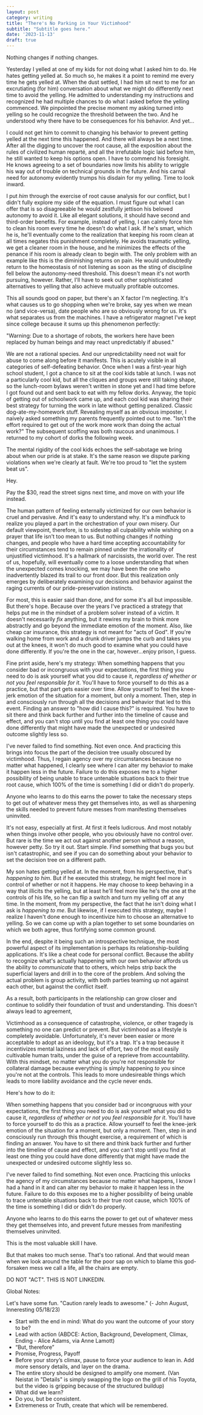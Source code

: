 ```yaml
---
layout: post
category: writing
title: "There's No Parking in Your Victimhood"
subtitle: "Subtitle goes here."
date: '2023-11-13'
draft: true
---
```


Nothing changes if nothing changes.

Yesterday I yelled at one of my kids for not doing what I asked him to do. He hates getting yelled at. So much so, he makes it a point to remind me every time he gets yelled at. When the dust settled, I had him sit next to me for an excrutiating (for him) conversation about what we might do differently next time to avoid the yelling. He admitted to understanding my instructions and recognized he had multiple chances to do what I asked before the yelling commenced. We pinpointed the precise moment my asking turned into yelling so he could recognize the threshold between the two. And he understood why there have to be consequences for his behavior. And yet...

I could not get him to commit to changing his behavior to prevent getting yelled at the next time this happened. And there will always be a next time. After all the digging to uncover the root cause, all the exposition about the rules of civilized human reparté, and all the irrefutable logic laid before him, he still wanted to keep his options open. I have to commend his foresight. He knows agreeing to a set of boundaries now limits his ability to wriggle his way out of trouble on technical grounds in the future. And his carnal need for autonomy evidently trumps his disdain for my yelling. Time to look inward.

I put _him_ through the exercise of root cause analysis for our conflict, but I didn't fully explore my side of the equation. I must figure out what I can offer that is so disagreeable he would zestfully jettison his beloved autonomy to avoid it. Like all elegant solutions, it should have second and third-order benefits. For example, instead of yelling, I can calmly force him to clean his room every time he doesn't do what I ask. If he's smart, which he is, he'll eventually come to the realization that keeping his room clean at all times negates this punishment completely. He avoids traumatic yelling, we get a cleaner room in the house, and he minimizes the effects of the penance if his room is already clean to begin with. The only problem with an example like this is the diminishing returns on pain. He would undoubtedly return to the homeostasis of not listening as soon as the sting of discipline fell below the autonomy-need threshold. This doesn't mean it's not worth pursuing, however. Rather, I'll have to seek out other sophisticated alternatives to yelling that also achieve mutually profitable outcomes.

This all sounds good on paper, but there's an X factor I'm neglecting. It's what causes us to go shopping when we're broke, say yes when we mean no (and vice-versa), date people who are so obviously wrong for us. It's what separates us from the machines. I have a refrigerator magnet I've kept since college because it sums up this phenomenon perfectly:

"Warning: Due to a shortage of robots, the workers here have been replaced by human beings and may react unpredictably if abused."

We are not a rational species. And our unpredictability need not wait for abuse to come along before it manifests. This is acutely visible in all categories of self-defeating behavior. Once when I was a first-year high school student, I got a chance to sit at the cool kids table at lunch. I was not a particularly cool kid, but all the cliques and groups were still taking shape, so the lunch-room bylaws weren't written in stone yet and I had time before I got found out and sent back to eat with my fellow dorks. Anyway, the topic of getting out of schoolwork came up, and each cool kid was sharing their best strategy for turning the work in late without getting penalized. Classic dog-ate-my-homework stuff. Revealing myself as an obvious imposter, I naively asked something my parents frequently pointed out to me. "Isn't the effort required to get out of the work more work than doing the actual work?" The subsequent scoffing was both raucous and unanimous. I returned to my cohort of dorks the following week.

The mental rigidity of the cool kids echoes the self-sabotage we bring about when our pride is at stake. It's the same reason we dispute parking violations when we're clearly at fault. We're too proud to "let the system beat us".

Hey. 

Pay the $30, read the street signs next time, and move on with your life instead.

The human pattern of feeling externally victimized for our own behavior is cruel and pervasive. And it's easy to understand why. It's a mindfuck to realize you played a part in the orchestration of your own misery. Our default viewpoint, therefore, is to sidestep all culpability while wishing on a prayer that life isn't too mean to us. But nothing changes if nothing changes, and people who have a hard time accepting accountability for their circumstances tend to remain pinned under the irrationality of unjustified victimhood. It's a hallmark of narcissists, the world over. The rest of us, hopefully, will eventually come to a loose understanding that when the unexpected comes knocking, we may have been the one who inadvertently blazed its trail to our front door. But this realization only emerges by deliberately examining our decisions and behavior against the raging currents of our pride-preservation instincts.

For most, this is easier said than done, and for some it's all but impossible. But there's hope. Because over the years I've practiced a strategy that helps put me in the mindset of a problem solver instead of a victim. It doesn't necessarily _fix_ anything, but it rewires my brain to think more abstractly and go beyond the immediate emotion of the moment. Also, like cheap car insurance, this strategy is not meant for "acts of God". If you're walking home from work and a drunk driver jumps the curb and takes you out at the knees, it won't do much good to examine what you could have done differently. If you're the one in the car, however...enjoy prison, I guess.

Fine print aside, here's my strategy: When something happens that you consider bad or incongruous with your expectations, the first thing you need to do is ask yourself what you did to cause it, _regardless of whether or not you feel responsible for it_. You'll have to force yourself to do this as a practice, but that part gets easier over time. Allow yourself to feel the knee-jerk emotion of the situation for a moment, but only a moment. Then, step in and consciously run through all the decisions and behavior that led to this event. Finding an answer to "how did I cause this?" is required. You have to sit there and think back further and further into the timeline of cause and effect, and you can't stop until you find at least one thing you could have done differently that might have made the unexpected or undesired outcome slightly less so.
 
I've never failed to find something. Not even once. And practicing this brings into focus the part of the decision tree usually obscured by victimhood. Thus, I regain agency over my circumstances because no matter what happened, I clearly see where I can alter my behavior to make it happen less in the future. Failure to do this exposes me to a higher possibility of being unable to trace untenable situations back to their true root cause, which 100% of the time is something I did or didn't do properly.

Anyone who learns to do this earns the power to take the necessary steps to get out of whatever mess they get themselves into, as well as sharpening the skills needed to prevent future messes from manifesting themselves uninvited.

It's not easy, especially at first. At first it feels ludicrous. And most notably when things involve other people, who you obviously have no control over. But rare is the time we act out against another person without a reason, however petty. So try it out. Start simple. Find something that bugs you but isn't catastrophic, and see if you can do something about your behavior to set the decision tree on a different path. 

My son hates getting yelled at. In the moment, from his perspective, that's _happening to him_. But if he executed this strategy, he might feel more in control of whether or not it happens. He may choose to keep behaving in a way that illicits the yelling, but at least he'll feel more like he's the one at the controls of his life, so he can flip a switch and turn my yelling off at any time. In the moment, from my perspective, the fact that he isn't doing what I ask is _happening to me_. But likewise, if I executed this strategy, maybe I realize I haven't done enough to incentivize him to choose an alternative to yelling. So we can come up with a plan together to set some boundaries on which we both agree, thus fortifying some common ground.

In the end, despite it being such an introspective technique, the most powerful aspect of its implementation is perhaps its relationship-building applications. It's like a cheat code for personal conflict. Because the ability to recognize what's actually happening with our own behavior affords us the ability to _communicate_ that to others, which helps strip back the superficial layers and drill in to the core of the problem. And solving the actual problem is group activity, with both parties teaming up not against each other, but against the conflict itself. 



As a result, both participants in the relationship can grow closer and continue to solidify their foundation of trust and understanding. This doesn't always lead to agreement, 

<!-- Note: The following paragraph changes the tone and gets pretty accusatory. Is the above enough for an ending? If not, can we end it on a lighter note? This is not funny, is it? -->

<!-- ***** Note for Friday: Talk about the usefulness of this technique when it comes to relationships. "In the end, this skill becomes a cheat code for building relationships. Because the ability to recognize what's actually happening with our behavior dovetails with the ability to _communicate_ that to others, so both participants in the relationship can grow closer based on a solid foundation of trust..." -->

Victimhood as a consequence of catastrophe, violence, or other tragedy is something no one can predict or prevent. But victimhood as a lifestyle is completely avoidable. Unfortunately, it's never been easier or more acceptable to adopt as an ideology, but it's a trap. It's a trap because it incentivizes mental laziness and lack of effort, two of the most easily cultivable human traits, under the guise of a reprieve from accountability. With this mindset, no matter what you do you're not responsible for collateral damage because everything is simply happening _to you_ since you're not at the controls. This leads to more undesireable things which leads to more liability avoidance and the cycle never ends. 


<!-- note: need a transition between the above and the ending (or the below if it's to be the ending) -->

<!-- note: I feel like this should tie in more closely with the introduction. How does this relate to...nevermind - get back to chasing dragons of external factors. -->

Here's how to do it:

When something happens that you consider bad or incongruous with your expectations, the first thing you need to do is ask yourself what you did to cause it, _regardless of whether or not you feel responsible for it_. You'll have to force yourself to do this as a practice. Allow yourself to feel the knee-jerk emotion of the situation for a moment, but only a moment. Then, step in and consciously run through this thought exercise, a requirement of which is finding an answer. You have to sit there and think back further and further into the timeline of cause and effect, and you can't stop until you find at least one thing you could have done differently that might have made the unexpected or undesired outcome slightly less so.
 
I've never failed to find something. Not even once. Practicing this unlocks the agency of my circumstances because no matter what happens, I know I had a hand in it and can alter my behavior to make it happen less in the future. Failure to do this exposes me to a higher possibility of being unable to trace untenable situations back to their true root cause, which 100% of the time is something I did or didn't do properly.

Anyone who learns to do this earns the power to get out of whatever mess they get themselves into, and prevent future messes from manifesting themselves uninvited.




This is the most valuable skill I have. 


But that makes too much sense. That's too rational. And that would mean when we look around the table for the poor sap on which to blame this god-forsaken mess we call a life, all the chairs are empty. 

<!-- Notes for next time: self-defeating is the keyword. Explore that part of our irrationality and talk through some of the finer points of sabotage. -->

<!-- Notes for next time: The concept of cutting your nose off to spite your face. Tell the story about sitting at the cool kids lunch table and listening to them try to get out of doing an assignment. Then naively suggesting that the effort requred to get out of the work was more than the work itself. Something my parents taught me. That was hilariously wrong to them. But I knew it was right. Also, start exploring your sister's attitude toward changing the thing that needs to be changed, and how looking externally will always become chasing dragons sooner or later. -->

DO NOT "ACT". THIS IS NOT LINKEDIN.

Global Notes:

Let's have some fun. "Caution rarely leads to awesome." (- John August, Inneresting 05/18/23)

- Start with the end in mind: What do you want the outcome of your story to be?
- Lead with action (ABDCE: Action, Background, Development, Climax, Ending - Alice Adams, via Anne Lamott)
- “But, therefore”
- Promise, Progress, Payoff
- Before your story’s climax, pause to force your audience to lean in. Add more sensory details, and layer on the drama.
- The entire story should be designed to amplify one moment. (Van Neistat in "Details" is simply swapping the logo on the grill of his Toyota, but the video is gripping because of the structured buildup)
- What did we learn?
- Do you, but be consistent.
- Extremeness or Truth, create that which will be remembered.